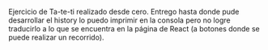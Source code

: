 Ejercicio de Ta-te-ti realizado desde cero. Entrego hasta donde pude desarrollar el history lo puedo imprimir en la consola pero no logre traducirlo a lo que se encuentra en la página de React (a botones donde se puede realizar un recorrido). 
